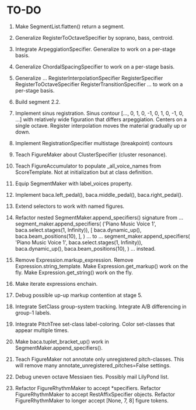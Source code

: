 TO-DO
=====

1.  Make SegmentList.flatten() return a segment.

2.  Generalize RegisterToOctaveSpecifier by soprano, bass, centroid.

3.  Integrate ArpeggiationSpecifier.
    Generalize to work on a per-stage basis.

4.  Generalize ChordalSpacingSpecifier to work on a per-stage basis.

5.  Generalize ...
        RegisterInterpolationSpecifier
        RegisterSpecifier
        RegisterToOctaveSpecifier
        RegisterTransitionSpecifier
    ... to work on a per-stage basis.

6.  Build segment 2.2.

7.  Implement sinus registration. Sinus contour [..., 0, 1, 0, -1, 0, 1, 0, -1,
    0, ...] with relatively wide figuration that differs arpeggiation. Centers
    on a single octave. Register interpolation moves the material gradually up
    or down.

8.  Implement RegistrationSpecifier multistage (breakpoint) contours

9.  Teach FigureMaker about ClusterSpecifier (cluster resonance).

10. Teach FigureAccumulator to populate _all_voice_names from ScoreTemplate.
    Not at initialization but at class definition.

11. Equip SegmentMaker with label_voices property.

12. Implement baca.left_pedal(), baca.middle_pedal(), baca.right_pedal().

13. Extend selectors to work with named figures.

14. Refactor nested SegmentMaker.append_specifiers() signature from ...
        segment_maker.append_specifiers(
            ('Piano Music Voice 1', baca.select.stages(1, Infinity)),
            [
                baca.dynamic_up(),
                baca.beam_positions(10),
                ],
            )
    ... to ...
        segment_maker.append_specifiers(
            'Piano Music Voice 1',
            baca.select.stages(1, Infinity)),
            baca.dynamic_up(),
            baca.beam_positions(10),
            )
    ... instead.

15. Remove Expression.markup_expression.
    Remove Expression.string_template.
    Make Expression.get_markup() work on the fly.
    Make Expression.get_string() work on the fly.

16. Make iterate expressions enchain.

17. Debug possible up-up markup contention at stage 5.

18. Integrate SetClass group-system tracking.
    Integrate A/B differencing in group-1 labels.

19. Integrate PitchTree set-class label-coloring.
    Color set-classes that appear multiple times.

20. Make baca.tuplet_bracket_up() work in SegmentMaker.append_specifiers().

21. Teach FigureMaker not annotate only unregistered pitch-classes.
    This will remove many annotate_unregistered_pitches=False settings.

22. Debug uneven octave Messiaen ties. Possibly mail LilyPond list.

23. Refactor FigureRhythmMaker to accept *specifiers.
    Refactor FigureRhythmMaker to accept RestAffixSpecifier objects.
    Refactor FigureRhythmMaker to longer accept [None, 7, 8] figure tokens.
